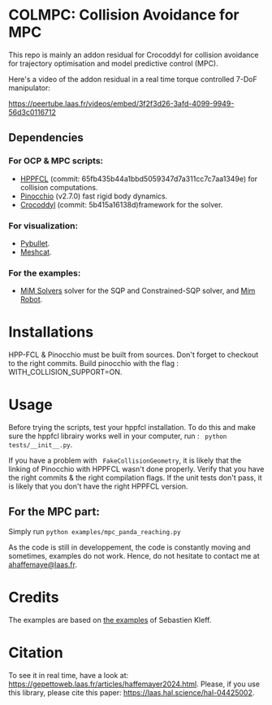# COLMPC: Collision Avoidance for MPC

This repo is mainly an addon residual for Crocoddyl for collision avoidance for trajectory optimisation and model predictive control (MPC).

Here's a video of the addon residual in a real time torque controlled 7-DoF manipulator:

https://peertube.laas.fr/videos/embed/3f2f3d26-3afd-4099-9949-56d3c0116712


## Dependencies

### For OCP & MPC scripts:

- [HPPFCL](https://github.com/humanoid-path-planner/hpp-fcl)  (commit: 65fb435b44a1bbd5059347d7a311cc7c7aa1349e) for collision computations.
- [Pinocchio](https://github.com/stack-of-tasks/pinocchio) (v2.7.0) fast rigid body dynamics.
- [Crocoddyl](https://github.com/loco-3d/crocoddyl) (commit: 5b415a16138d)framework for the solver.

### For visualization:
- [Pybullet](https://pybullet.org/wordpress/).
- [Meshcat](https://github.com/meshcat-dev/meshcat-python).

### For the examples:

- [MiM Solvers](https://github.com/machines-in-motion/mim_solvers) solver for the SQP and Constrained-SQP solver, and [Mim Robot](https://github.com/machines-in-motion/mim_robots/tree/main).

# Installations

HPP-FCL & Pinocchio must be built from sources. Don't forget to checkout to the right commits. Build pinocchio with the flag : WITH_COLLISION_SUPPORT=ON.

# Usage

Before trying the scripts, test your hppfcl installation. To do this and make sure the hppfcl librairy works well in your computer, run :
``` python tests/__init__.py```.

If you have a problem with ``` FakeCollisionGeometry```, it is likely that the linking of Pinocchio with HPPFCL wasn't done properly. Verify that you have the right commits & the right compilation flags.
If the unit tests don't pass, it is likely that you don't have the right HPPFCL version.

## For the MPC part:

Simply run ```python examples/mpc_panda_reaching.py```

As the code is still in developpement, the code is constantly moving and sometimes, examples do not work. Hence, do not hesitate to contact me at [ahaffemaye@laas.fr](mailto:ahaffemaye@laas.fr).

# Credits

The examples are based on [the examples](https://github.com/machines-in-motion/minimal_examples_crocoddyl/tree/master) of Sebastien Kleff.


# Citation
To see it in real time, have a look at: https://gepettoweb.laas.fr/articles/haffemayer2024.html.
Please, if you use this library, please cite this paper: https://laas.hal.science/hal-04425002.
